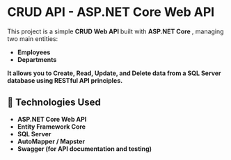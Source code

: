 <h1>CRUD API - ASP.NET Core Web API</h1>

This project is a simple  <b>CRUD Web API </b> built with <b>ASP.NET Core </b>, managing two main entities: <br> 

- <b>Employees<b><br> 
- <b>Departments<b><br> 

It allows you to Create, Read, Update, and Delete data from a SQL Server database using RESTful API principles. <br> 


<h2><b>🔧 Technologies Used</h2></b>

- ASP.NET Core Web API <br> 
- Entity Framework Core  <br>  
- SQL Server   <br> 
- AutoMapper / Mapster   <br> 
- Swagger (for API documentation and testing) <br> 





 
 
